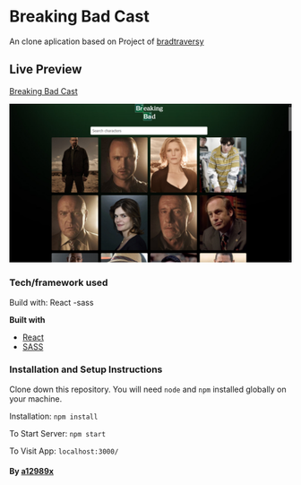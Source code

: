 # Breaking Bad Cast
An clone aplication based on Project of [bradtraversy](https://github.com/bradtraversy, 'Brad Traversy')

## Live Preview
[Breaking Bad Cast](https://a12989x.github.io/breaking-bad-cast/ (Breaking Bad Cast))

![breaking-bad-cast](./thumb.png)

### Tech/framework used
Build with:
   React
  -sass

<b>Built with</b>
- [React](https://reactjs.org/)
- [SASS](https://sass-lang.com/)
  
### Installation and Setup Instructions
Clone down this repository. You will need `node` and `npm` installed globally on your machine.

Installation: `npm install`

To Start Server: `npm start`

To Visit App: `localhost:3000/`

#### By **[a12989x](https://github.com/a12989x, 'Alexis Guzman')**
